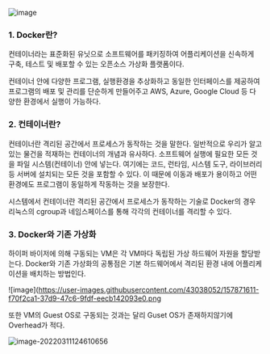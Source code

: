 ![image](https://user-images.githubusercontent.com/43038052/157869019-cf6fad25-f943-4b5e-8372-cfa8f6762e82.png)

### 1. Docker란?

컨테이너라는 표준화된 유닛으로 소프트웨어를 패키징하여 어플리케이션을 신속하게 구축, 테스트 및 배포할 수 있는 오픈소스 가상화 플랫폼이다.

컨테이너 안에 다양한 프로그램, 실행환경을 추상화하고 동일한 인터페이스를 제공하여 프로그램의 배포 및 관리를 단순하게 만들어주고 AWS, Azure, Google Cloud 등 다양한 환경에서 실행이 가능하다.



### 2. 컨테이너란?

컨테이너란 격리된 공간에서 프로세스가 동작하는 것을 말한다. 일반적으로 우리가 알고 있는 물건을 적재하는 컨테이너의 개념과 유사하다. 소프트웨어 실행에 필요한 모든 것을 파일 시스템(컨테이너) 안에 넣는다. 여기에는 코드, 런타임, 시스템 도구, 라이브러리 등 서버에 설치되는 모든 것을 포함할 수 있다. 이 때문에 이동과 배포가 용이하고 어떤 환경에도 프로그램이 동일하게 작동하는 것을 보장한다.

시스템에서 컨테이너란 격리된 공간에서 프로세스가 동작하는 기술로 Docker의 경우 리눅스의 cgroup과 네임스페이스를 통해 각각의 컨테이너를 격리할 수 있다.



### 3. Docker와 기존 가상화

하이퍼 바이저에 의해 구동되는 VM은 각 VM마다 독립된 가상 하드웨어 자원을 할당받는다. Docker와 기존 가상화의 공통점은 기본 하드웨어에서 격리된 환경 내에 어플리케이션을 배치하는 방법인다.



![image](https://user-images.githubusercontent.com/43038052/157871611-f70f2ca1-37d9-47c6-9fdf-eecb142093e0.png

 



또한 VM의 Guest OS로 구동되는 것과는 달리 Guset OS가 존재하지않기에 Overhead가 적다. 









![image-20220311124610656](C:\Users\rhaxo\AppData\Roaming\Typora\typora-user-images\image-20220311124610656.png)





